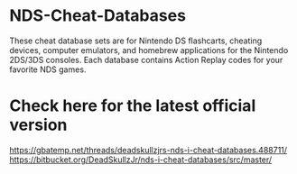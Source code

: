 # NDS-Cheat-Databases
These cheat database sets are for Nintendo DS flashcarts, cheating devices, computer emulators, and homebrew applications for the Nintendo 2DS/3DS consoles. Each database contains Action Replay codes for your favorite NDS games.

# Check here for the latest official version
https://gbatemp.net/threads/deadskullzjrs-nds-i-cheat-databases.488711/
https://bitbucket.org/DeadSkullzJr/nds-i-cheat-databases/src/master/

